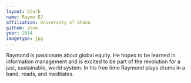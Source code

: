 ```yaml
---
layout: blurb
name: Raymo EJ
affiliation: University of Ghana
github: atom
year: 2014
imagetype: jpg
---
```

Raymond is passionate about global equity. He hopes to be learned in information management and is excited to be part of the revolution for a just, sustainable, world system. In his free time Raymond plays drums in a band, reads, and meditates.
